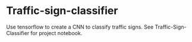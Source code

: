 # Traffic-sign-classifier

Use tensorflow to create a CNN to classify traffic signs. See Traffic-Sign-Classifier for project notebook.


